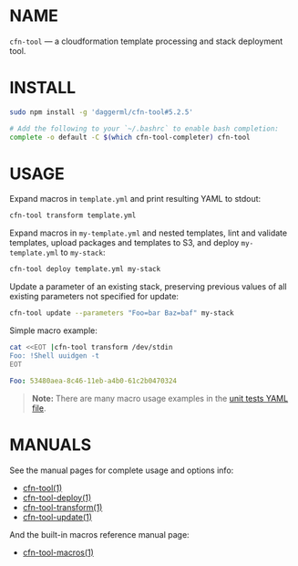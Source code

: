 <!-- vim: set ft=markdown: -->
# NAME

`cfn-tool` &mdash; a cloudformation template processing and stack deployment tool.

# INSTALL

```bash
sudo npm install -g 'daggerml/cfn-tool#5.2.5'
```

```bash
# Add the following to your `~/.bashrc` to enable bash completion:
complete -o default -C $(which cfn-tool-completer) cfn-tool
```

# USAGE

Expand macros in `template.yml` and print resulting YAML to stdout:

```bash
cfn-tool transform template.yml
```

Expand macros in `my-template.yml` and nested templates, lint and validate
templates, upload packages and templates to S3, and deploy `my-template.yml`
to `my-stack`:

```bash
cfn-tool deploy template.yml my-stack
```

Update a parameter of an existing stack, preserving previous values of all
existing parameters not specified for update:

```bash
cfn-tool update --parameters "Foo=bar Baz=baf" my-stack
```

Simple macro example:

```bash
cat <<EOT |cfn-tool transform /dev/stdin
Foo: !Shell uuidgen -t
EOT
```
```yaml
Foo: 53480aea-8c46-11eb-a4b0-61c2b0470324
```

> **Note:** There are many macro usage examples in the [unit tests YAML file][6].

# MANUALS

See the manual pages for complete usage and options info:

* [cfn-tool(1)][1]
* [cfn-tool-deploy(1)][2]
* [cfn-tool-transform(1)][3]
* [cfn-tool-update(1)][4]

And the built-in macros reference manual page:

* [cfn-tool-macros(1)][5]

[1]: http://htmlpreview.github.io/?https://github.com/daggerml/cfn-tool/blob/5.2.5/man/cfn-tool.html
[2]: http://htmlpreview.github.io/?https://github.com/daggerml/cfn-tool/blob/5.2.5/man/cfn-tool-deploy.html
[3]: http://htmlpreview.github.io/?https://github.com/daggerml/cfn-tool/blob/5.2.5/man/cfn-tool-transform.html
[4]: http://htmlpreview.github.io/?https://github.com/daggerml/cfn-tool/blob/5.2.5/man/cfn-tool-update.html
[5]: http://htmlpreview.github.io/?https://github.com/daggerml/cfn-tool/blob/5.2.5/man/cfn-tool-macros.html
[6]: https://github.com/daggerml/cfn-tool/blob/5.2.5/test/macro.tests.yml
